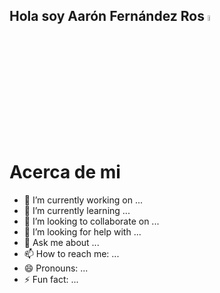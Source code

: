## Hola soy Aarón Fernández Ros <img src="https://media.giphy.com/media/hvRJCLFzcasrR4ia7z/giphy.gif" width="5%">

# Acerca de mi

- 🔭 I’m currently working on ...
- 🌱 I’m currently learning ...
- 👯 I’m looking to collaborate on ...
- 🤔 I’m looking for help with ...
- 💬 Ask me about ...
- 📫 How to reach me: ...
- 😄 Pronouns: ...
- ⚡ Fun fact: ...
